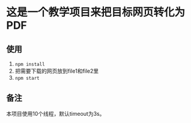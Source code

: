 # 这是一个教学项目来把目标网页转化为PDF

## 使用

1. `npm install`
1. 把需要下载的网页放到file1和file2里
1. `npm start`

## 备注
本项目使用10个线程，默认timeout为3s。